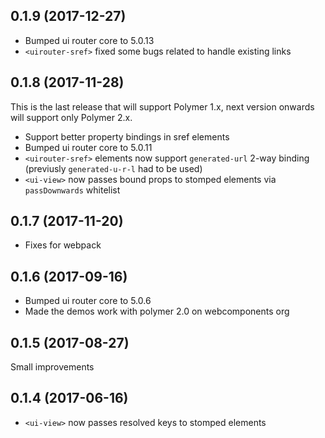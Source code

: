 0.1.9 (2017-12-27)
------------------

- Bumped ui router core to 5.0.13
- `<uirouter-sref>` fixed some bugs related to handle existing links



0.1.8 (2017-11-28)
------------------
This is the last release that will support Polymer 1.x, next version onwards will support only Polymer 2.x.

- Support better property bindings in sref elements
- Bumped ui router core to 5.0.11
- `<uirouter-sref>` elements now support `generated-url` 2-way binding 
  (previusly `generated-u-r-l` had to be used)  
- `<ui-view>` now passes bound props to stomped elements via `passDownwards` whitelist


0.1.7 (2017-11-20)
------------------
- Fixes for webpack

0.1.6 (2017-09-16)
------------------
- Bumped ui router core to 5.0.6
- Made the demos work with polymer 2.0 on webcomponents org

0.1.5 (2017-08-27)
------------------
Small improvements

0.1.4 (2017-06-16)
------------------
- `<ui-view>` now passes resolved keys to stomped elements

